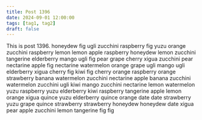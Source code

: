 ```yaml
---
title: Post 1396
date: 2024-09-01 12:00:00
tags: [tag1, tag2]
draft: false
---
```

This is post 1396.
honeydew
fig
ugli
zucchini
raspberry
fig
yuzu
orange
zucchini
raspberry
lemon
lemon
apple
raspberry
honeydew
lemon
zucchini
tangerine
elderberry
mango
ugli
fig
pear
grape
cherry
xigua
zucchini
pear
nectarine
apple
fig
nectarine
watermelon
orange
grape
ugli
mango
ugli
elderberry
xigua
cherry
fig
kiwi
fig
cherry
orange
raspberry
orange
strawberry
banana
watermelon
zucchini
nectarine
apple
banana
zucchini
watermelon
zucchini
ugli
kiwi
mango
zucchini
nectarine
lemon
watermelon
yuzu
raspberry
yuzu
elderberry
kiwi
raspberry
tangerine
apple
lemon
orange
xigua
quince
yuzu
elderberry
quince
orange
date
date
strawberry
yuzu
grape
quince
strawberry
strawberry
honeydew
honeydew
date
xigua
pear
apple
zucchini
lemon
tangerine
fig
fig
